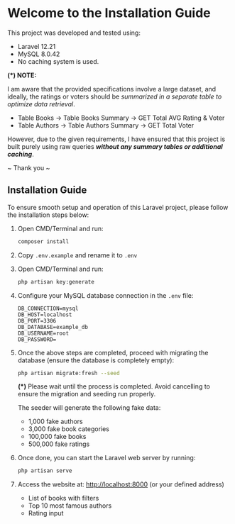 # Welcome to the Installation Guide

This project was developed and tested using:

- Laravel 12.21
- MySQL 8.0.42
- No caching system is used.

**(*) NOTE:**

I am aware that the provided specifications involve a large dataset, and ideally, the ratings or voters should be *summarized in a separate table to optimize data retrieval*.

- Table Books -> Table Books Summary -> GET Total AVG Rating & Voter
- Table Authors -> Table Authors Summary -> GET Total Voter

However, due to the given requirements, I have ensured that this project is built purely using raw queries ***without any summary tables or additional caching***.

~ Thank you ~

## Installation Guide

To ensure smooth setup and operation of this Laravel project, please follow the installation steps below:

1. Open CMD/Terminal and run:

    ```bash
    composer install
    ```

2. Copy `.env.example` and rename it to `.env`

3. Open CMD/Terminal and run:

    ```bash
    php artisan key:generate
    ```

4. Configure your MySQL database connection in the `.env` file:

    ```
    DB_CONNECTION=mysql
    DB_HOST=localhost
    DB_PORT=3306
    DB_DATABASE=example_db
    DB_USERNAME=root
    DB_PASSWORD=
    ```

5. Once the above steps are completed, proceed with migrating the database (ensure the database is completely empty):

    ```bash
    php artisan migrate:fresh --seed
    ```

    **(*)** Please wait until the process is completed. Avoid cancelling to ensure the migration and seeding run properly.

    The seeder will generate the following fake data:

    - 1,000 fake authors
    - 3,000 fake book categories
    - 100,000 fake books
    - 500,000 fake ratings

6. Once done, you can start the Laravel web server by running:

    ```bash
    php artisan serve
    ```

7. Access the website at: [http://localhost:8000](http://localhost:8000) (or your defined address)
    - List of books with filters
    - Top 10 most famous authors
    - Rating input